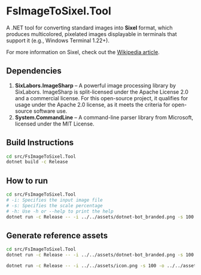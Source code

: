 # FsImageToSixel.Tool

A .NET tool for converting standard images into **Sixel** format, which produces multicolored, pixelated images displayable in terminals that support it (e.g., Windows Terminal 1.22+).

For more information on Sixel, check out the [Wikipedia article](https://en.wikipedia.org/wiki/Sixel).

## Dependencies

1. **SixLabors.ImageSharp** – A powerful image processing library by SixLabors. ImageSharp is split-licensed under the Apache License 2.0 and a commercial license. For this open-source project, it qualifies for usage under the Apache 2.0 license, as it meets the criteria for open-source software use.
2. **System.CommandLine** – A command-line parser library from Microsoft, licensed under the MIT License.

## Build Instructions

```bash
cd src/FsImageToSixel.Tool
dotnet build -c Release
```

## How to run

```bash
cd src/FsImageToSixel.Tool
# -i: Specifies the input image file
# -s: Specifies the scale percentage
# -h: Use -h or --help to print the help
dotnet run -c Release -- -i ../../assets/dotnet-bot_branded.png -s 100
```

## Generate reference assets

```bash
cd src/FsImageToSixel.Tool
dotnet run -c Release -- -i ../../assets/dotnet-bot_branded.png -s 100 -o ../../assets/dotnet-bot_branded.txt -oo

dotnet run -c Release -- -i ../../assets/icon.png -s 100 -o ../../assets/icon.txt -oo

```


